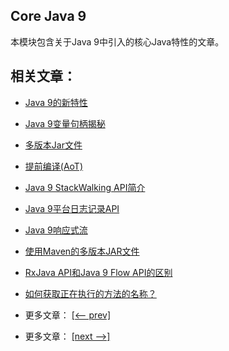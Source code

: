 ## Core Java 9

本模块包含关于Java 9中引入的核心Java特性的文章。

## 相关文章：

- [Java 9的新特性](http://tu-yucheng.github.io/java-new/2023/06/09/new-java-9.html)
- [Java 9变量句柄揭秘](http://tu-yucheng.github.io/java-new/2023/06/09/java-variable-handles.html)
- [多版本Jar文件](http://tu-yucheng.github.io/java-new/2023/06/09/java-multi-release-jar.html)
- [提前编译(AoT)](http://tu-yucheng.github.io/java-new/2023/06/09/ahead-of-time-compilation.html)
- [Java 9 StackWalking API简介](http://tu-yucheng.github.io/java-new/2023/06/09/java-9-stackwalking-api.html)
- [Java 9平台日志记录API](http://tu-yucheng.github.io/java-new/2023/06/09/java-9-logging-api.html)
- [Java 9响应式流](http://tu-yucheng.github.io/java-new/2023/06/09/java-9-reactive-streams.html)
- [使用Maven的多版本JAR文件](http://tu-yucheng.github.io/java-new/2023/06/09/maven-multi-release-jars.html)
- [RxJava API和Java 9 Flow API的区别](http://tu-yucheng.github.io/java-new/2023/06/09/rxjava-vs-java-flow-api.html)
- [如何获取正在执行的方法的名称？](http://tu-yucheng.github.io/java-new/2023/06/09/java-name-of-executing-method.html)

- 更多文章： [[<-- prev]](../java-9-improvements/README.md)
- 更多文章： [[next -->]](../java-9-jigsaw/README.md)